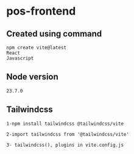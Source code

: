 # pos-frontend

## Created using command
```
npm create vite@latest
React
Javascript
```

## Node version
```
23.7.0
```

## Tailwindcss
```
1-npm install tailwindcss @tailwindcss/vite

2-import tailwindcss from '@tailwindcss/vite'

3- tailwindcss(), plugins in vite.config.js
```
